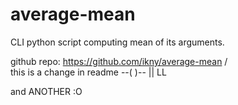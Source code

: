 # average-mean
CLI python script computing mean of its arguments.

github repo: https://github.com/ikny/average-mean
			      /\
			     <xx>
this is a change in readme --(  )--
			      ||
			      LL

and ANOTHER :O
